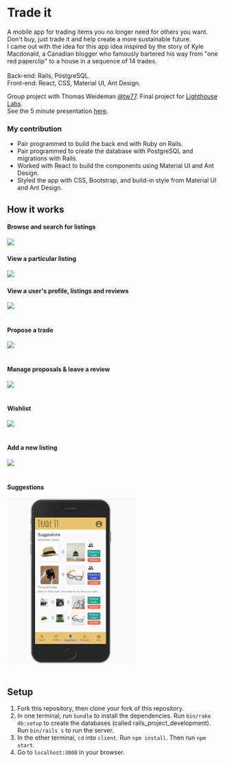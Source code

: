 # Trade it

A mobile app for trading items you no longer need for others you want. Don't buy, just trade it and help create a more sustainable future.<br />
I came out with the idea for this app idea inspired by the story of Kyle Macdonald, a Canadian blogger who famously bartered his way from "one red paperclip" to a house in a sequence of 14 trades.<br/><br/>
Back-end: Rails, PostgreSQL. <br/>
Front-end: React, CSS, Material UI, Ant Design.<br/>

Group project with Thomas Weideman [@tw77](https://github.com/tw77). Final project for [Lighthouse Labs](https://www.lighthouselabs.ca/). <br/>See the 5 minute presentation [here](https://drive.google.com/file/d/14ERGPDsyN8u-6ETYoHKIY3qpd8c5P_py/view).

### My contribution
- Pair programmed to build the back end with Ruby on Rails.
- Pair programmed to create the database with PostgreSQL and migrations with Rails.
- Worked with React to build the components using Material UI and Ant Design.
- Styled the app with CSS, Bootstrap, and build-in style from Material UI and Ant Design.

## How it works

  #### Browse and search for listings
  <img src="docs/01_Browse_and_search_for_items.gif" width="300"/>

  #### View a particular listing
  <img src="docs/02_Go_particular_listing.gif" width="300"/>

  #### View a user's profile, listings and reviews
  <img src="docs/03_Go_user_profile.gif" width="300"/><br /><br />

  #### Propose a trade
  <img src="docs/04_Propose_trade.gif" width="300"/><br /><br />

  #### Manage proposals & leave a review
  <img src="docs/05_Proposals_tab.gif" width="300"/><br /><br />

  #### Wishlist
  <img src="docs/06_Wishlist_tab.gif" width="300"/><br /><br />

  #### Add a new listing
  <img src="docs/07_New_listing.gif" width="300"/><br /><br />

  #### Suggestions
  <img src="docs/08_Suggestions.png" width="300"/><br /><br />
  
## Setup
1. Fork this repository, then clone your fork of this repository.
2. In one terminal, run `bundle` to install the dependencies. Run `bin/rake db:setup` to create the databases (called rails_project_development). Run `bin/rails s` to run the server.
3. In the other terminal, `cd` into `client`. Run `npm install`. Then run `npm start`.
4. Go to `localhost:3000` in your browser.
